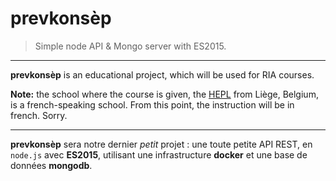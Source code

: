 # prevkonsèp

> Simple node API &amp; Mongo server with ES2015.

* * *

**prevkonsèp** is an educational project, which will be used for RIA courses.

**Note:** the school where the course is given, the [HEPL](http://www.provincedeliege.be/hauteecole) from Liège, Belgium, is a french-speaking school. From this point, the instruction will be in french. Sorry.

* * *

**prevkonsèp** sera notre dernier _petit_ projet : une toute petite API REST, en `node.js` avec **ES2015**, utilisant une infrastructure **docker** et une base de données **mongodb**.


